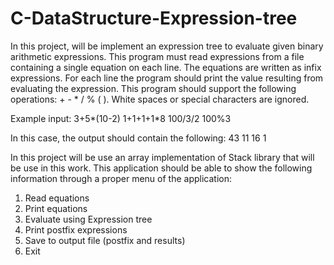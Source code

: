 # **C-DataStructure-Expression-tree** 
In this project, will be  implement an expression tree to evaluate given
binary arithmetic expressions. This program must read expressions from a
file containing a single equation on each line. The equations are written as infix
expressions. For each line the program should print the value resulting from
evaluating the expression. This program should support the following
operations: + - * / % ( ). White spaces or special characters are ignored.

Example input:
3+5*(10-2)
1+1+1+1*8
100/3/2
100%3

In this case, the output should contain the following:
43
11
16
1

In this project will be use an array implementation of Stack library that will be
use in this work.
This application should be able to show the following information through
a proper menu of the application:
1. Read equations
2. Print equations
3. Evaluate using Expression tree
4. Print postfix expressions
5. Save to output file (postfix and results)
6. Exit
